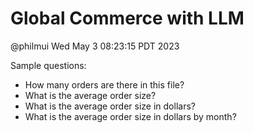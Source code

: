 
# Global Commerce with LLM

@philmui
Wed May  3 08:23:15 PDT 2023

Sample questions:

- How many orders are there in this file?
- What is the average order size?
- What is the average order size in dollars?
- What is the average order size in dollars by month?